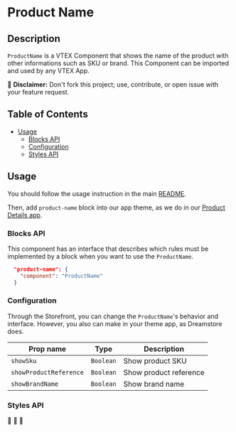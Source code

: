 # Product Name

## Description

`ProductName` is a VTEX Component that shows the name of the product with other informations such as SKU or brand.
This Component can be imported and used by any VTEX App.

:loudspeaker: **Disclaimer:** Don't fork this project; use, contribute, or open issue with your feature request.

## Table of Contents
- [Usage](#usage)
  - [Blocks API](#blocks-api)
  - [Configuration](#configuration)
  - [Styles API](#styles-api)

## Usage

You should follow the usage instruction in the main [README](https://github.com/vtex-apps/store-components/blob/master/README.md#usage).

Then, add `product-name` block into our app theme, as we do in our [Product Details app](https://github.com/vtex-apps/product-details/blob/master/store/blocks.json). 

### Blocks API

This component has an interface that describes which rules must be implemented by a block when you want to use the `ProductName`.

```json
  "product-name": {
    "component": "ProductName"
  }
```

### Configuration

Through the Storefront, you can change the `ProductName`'s behavior and interface. However, you also can make in your theme app, as Dreamstore does.

| Prop name | Type | Description |
| --- | --- | --- |
| `showSku` | `Boolean` | Show product SKU |
| `showProductReference` | `Boolean` | Show product reference |
| `showBrandName` | `Boolean` | Show brand name |

### Styles API
:construction: :construction: :construction: